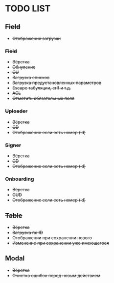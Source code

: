 # TODO LIST

## ~~Field~~
- ~~Отображение загрузки~~
### ~~Field~~
- ~~Вёрстка~~
- ~~Обнуление~~
- ~~CU~~
- ~~Загрузка списков~~
- ~~Загрузка предустановленных параметров~~
- ~~Escape табуляции, crlf и т.д.~~
- ~~ACL~~
- ~~Отметить обязательные поля~~
### ~~Uploader~~
- ~~Вёрстка~~
- ~~CD~~
- ~~Отображение если есть номер (id)~~
### ~~Signer~~
- ~~Вёрстка~~
- ~~CD~~
- ~~Отображение если есть номер (id)~~
### ~~Onboarding~~
- ~~Вёрстка~~
- ~~CUD~~
- ~~Отображение если есть номер (id)~~
## ~~Table~~
- ~~Вёрстка~~
- ~~Загрузка по ID~~
- ~~Отображении при сохранении нового~~
- ~~Изменение при сохранении уже имеющегося~~
## Modal
- ~~Вёрстка~~
- ~~Очистка ошибок перед новым действием~~
